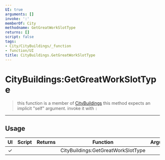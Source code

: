 ```yaml
---
UI: true
arguments: []
invoke: ':'
memberOf: City
methodname: GetGreatWorkSlotType
returns: []
script: false
tags:
- City/CityBuildings/_function
- function/UI
title: CityBuildings.GetGreatWorkSlotType
---
```

# CityBuildings:GetGreatWorkSlotType
> this function is a member of [CityBuildings](civ-6/lua/CityBuildings.md)
> this method expects an implicit "self" argument. invoke it with `:`
-----
## Usage
|  UI | Script | Returns | Function | Arguments |
|:---:|:------:|-------:|:--------:|:---------|
|✓| ||CityBuildings:GetGreatWorkSlotType||
